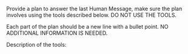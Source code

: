 Provide a plan to answer the last Human Message, make sure the plan involves using the tools described below. DO NOT USE THE TOOLS.

Each part of the plan should be a new line with a bullet point. NO ADDITIONAL INFORMATION IS NEEDED. 

Description of the tools:
